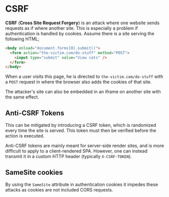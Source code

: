 # CSRF

**CSRF** (**Cross Site Request Forgery**) is an attack where one website sends
requests as if where another site. This is especially a problem if
authentication is handled by cookies. Assume there is a site serving the
following HTML;

```html
<body onload="document.forms[0].submit()">
  <form action="the-victim.com/do-stuff" method="POST">
    <input type="submit" value="View cats" />
  </form>
</body>
```

When a user visits this page, he is directed to `the-victim.com/do-stuff` with a
`POST` request in where the browser also adds the cookies of that site.

The attacker's site can also be embedded in an iframe on another site with the
same effect.

## Anti-CSRF Tokens

This can be mitigated by introducing a CSRF token, which is randomized every
time the site is served. This token must then be verified before the action is
executed.

Anti-CSRF tokens are mainly meant for server-side render sites, and is more
difficult to apply to a client-rendered SPA. However, one can instead transmit
it in a custom HTTP header (typically `X-CSRF-TOKEN`).

## SameSite cookies

By using the `SameSite` attribute in authentication cookies it impedes these
attacks as cookies are not included CORS requests.
